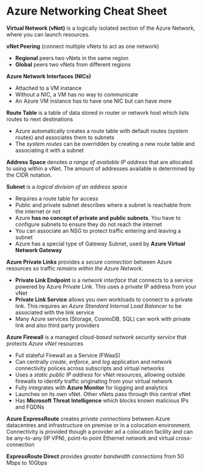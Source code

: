 # Azure Networking Cheat Sheet

**Virtual Network (vNet)** is a logically isolated section of the Azure Network, where you can launch resources.

**vNet Peering** (connect multiple vNets to act as one network)

- **Regional** peers two vNets in the same region
- **Global** peers two vNets from different regions

**Azure Network Interfaces (NICs)**

- Attached to a VM instance
- Without a NIC, a VM has no way to communicate
- An Azure VM instance has to have one NIC but can have more

**Route Table** is a table of data stored in router or network host which lists routes to next destinations

- Azure automatically creates a route table with default routes (system routes) and associates them to subnets
- The *system routes* can be overridden by creating a new route table and associating it with a subnet

**Address Space** denotes *a range of available IP address* that are allocated to using within a vNet.  The amount of addresses available is determined by the CIDR notation.

**Subnet** is a *logical division of an address space*

- Requires a route table for access
- Public and private subnet describes where a subnet is reachable from the internet or not
- Azure **has no concept of private and public subnets**.  You have to configure subnets to ensure they do not reach the internet
- You can associate an NSG to protect traffic entering and leaving a subnet
- Azure has a special type of Gateway Subnet, used by **Azure Virtual Network Gateway**

**Azure Private Links** provides a *secure connection* between Azure resources so traffic *remains within the Azure Network*.

- **Private Link Endpoint** is a *network interface* that connects to a service powered by Azure Private Link.  This uses a private IP address from your vNet
- **Private Link Service** allows you own workloads to connect to a private link.  This requires an *Azure Standard Internal Load Balancer* to be associated with the link service
- Many Azure services (Storage, CosmoDB, SQL) can work with private link and also third party providers

**Azure Firewall** is a managed *cloud-based network security service* that protects *Azure vNet* resources

- Full stateful Firewall as a Service (FWaaS)
- Can centrally *create*, *enforce*, and *log* application and network connectivity polices across subscripts and virtual networks
- Uses a *static public IP address* for vNet resources, allowing outside firewalls to identify traffic originating from your virtual network
- Fully integrates with **Azure Monitor** for logging and analytics
- Launches on its own vNet.  Other vNets pass through this central vNet
- Has **Microsoft Threat Intelligence** which blocks known malicious IPs and FQDNs

**Azure ExpressRoute** creates *private connections* between Azure datacentres and infrastructure on premise or in a colocation environment.  Connectivity is provided though a provider ad a colocation facility and can be any-to-any (IP VPN), point-to point Ethernet network and virtual cross-connection

**ExpressRoute Direct** provides *greater bandwidth connections* from 50 Mbps to 10Gbps